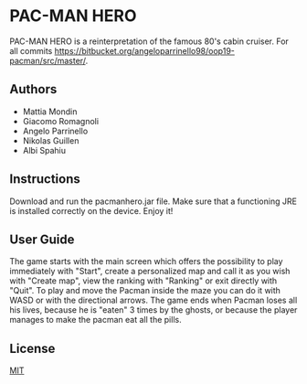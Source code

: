# PAC-MAN HERO
PAC-MAN HERO is a reinterpretation of the famous 80's cabin cruiser.
For all commits https://bitbucket.org/angeloparrinello98/oop19-pacman/src/master/.

## Authors
* Mattia Mondin
* Giacomo Romagnoli
* Angelo Parrinello
* Nikolas Guillen
* Albi Spahiu

## Instructions
Download and run the pacmanhero.jar file.
Make sure that a functioning JRE is installed correctly on the device.
Enjoy it!

## User Guide
The game starts with the main screen which offers the possibility to play immediately with "Start", 
create a personalized map and call it as you wish with "Create map", 
view the ranking with "Ranking" or exit directly with "Quit". 
To play and move the Pacman inside the maze you can do it with WASD
or with the directional arrows. The game ends when Pacman loses all his lives,
because he is "eaten" 3 times by the ghosts, 
or because the player manages to make the pacman eat all the pills.

## License
[MIT](https://choosealicense.com/licenses/mit/)
